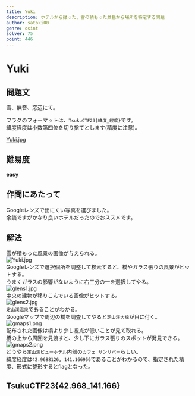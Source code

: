 ```yaml
---
title: Yuki
description: ホテルから撮った、雪の積もった景色から場所を特定する問題
author: satoki00
genre: osint
solver: 75
point: 446
---
```



# Yuki

## 問題文
雪、無音、窓辺にて。  

フラグのフォーマットは、`TsukuCTF23{緯度_経度}`です。  
緯度経度は小数第四位を切り捨てとします(精度に注意)。  

[Yuki.jpg](files/Yuki.jpg)  

## 難易度
**easy**  

## 作問にあたって
Googleレンズで出にくい写真を選びました。  
余談ですがかなり良いホテルだったのでおススメです。  

## 解法
雪が積もった風景の画像が与えられる。  
![Yuki.jpg](files/Yuki.jpg)  
Googleレンズで選択個所を調整して検索すると、橋やガラス張りの風景がヒットする。  
うまくガラスの影響がないように右三分の一を選択してやる。  
![glens1.jpg](images/glens1.jpg)  
中央の建物が移りこんでいる画像がヒットする。  
![glens2.jpg](images/glens2.jpg)  
`定山渓温泉`であることがわかる。  
Googleマップで周辺の橋を調査してやると`定山渓大橋`が目に付く。  
![gmaps1.png](images/gmaps1.png)  
配布された画像は橋より少し視点が低いことが見て取れる。  
橋の上から周囲を見渡すと、少し下にガラス張りのスポットが発見できる。  
![gmaps2.png](images/gmaps2.png)  
どうやら`定山渓ビューホテル`内部の`カフェ サンリバー`らしい。  
緯度経度は`42.9688126, 141.166956`であることがわかるので、指定された精度、形式に整形するとflagとなった。  

## TsukuCTF23{42.968_141.166}
